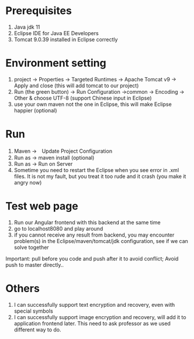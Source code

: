 # Prerequisites
1. Java jdk 11 
2. Eclipse IDE for Java EE Developers
3. Tomcat 9.0.39 installed in Eclipse correctly

# Environment setting
1. project -> Properties -> Targeted Runtimes -> Apache Tomcat v9 -> Apply and close (this will add tomcat to our project)
2. Run (the green button) -> Run Configuration ->common -> Encoding -> Other & choose UTF-8 (support Chinese input in Eclipse)
3. use your own maven not the one in Eclipse, this will make Eclipse happier (optional)

# Run
1. Maven ->　Update Project Configuration
2. Run as -> maven install (optional)
3. Run as -> Run on Server
4. Sometime you need to restart the Eclipse when you see error in .xml files. It is not my fault, but you treat it too rude and it crash (you make it angry now)

# Test web page 
1. Run our Angular frontend with this backend at the same time
2. go to localhost8080 and play around
3. if you cannot receive any result from backend, you may encounter problem(s) in the Eclipse/maven/tomcat/jdk configuration, see if we can solve together
 
Important: pull before you code and push after it to avoid conflict; Avoid push to master directly..

# Others
1. I can successfully support text encryption and recovery, even with special symbols
2. I can successfully support image encryption and recovery, will add it to application frontend later. This need to ask professor as we used different way to do.
